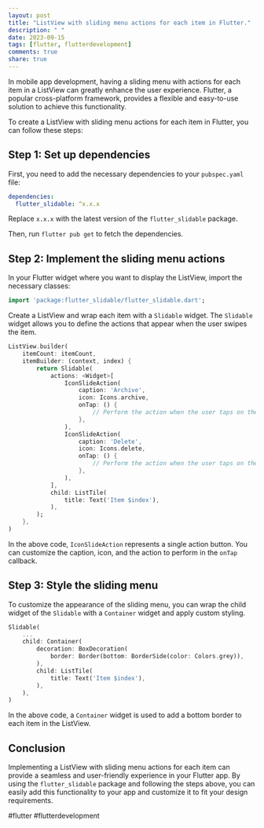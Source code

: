 ```yaml
---
layout: post
title: "ListView with sliding menu actions for each item in Flutter."
description: " "
date: 2023-09-15
tags: [flutter, flutterdevelopment]
comments: true
share: true
---
```


In mobile app development, having a sliding menu with actions for each item in a ListView can greatly enhance the user experience. Flutter, a popular cross-platform framework, provides a flexible and easy-to-use solution to achieve this functionality.

To create a ListView with sliding menu actions for each item in Flutter, you can follow these steps:

## Step 1: Set up dependencies

First, you need to add the necessary dependencies to your `pubspec.yaml` file:

```yaml
dependencies:
  flutter_slidable: ^x.x.x
```

Replace `x.x.x` with the latest version of the `flutter_slidable` package.

Then, run `flutter pub get` to fetch the dependencies.

## Step 2: Implement the sliding menu actions

In your Flutter widget where you want to display the ListView, import the necessary classes:

```dart
import 'package:flutter_slidable/flutter_slidable.dart';
```

Create a ListView and wrap each item with a `Slidable` widget. The `Slidable` widget allows you to define the actions that appear when the user swipes the item.

```dart
ListView.builder(
    itemCount: itemCount,
    itemBuilder: (context, index) {
        return Slidable(
            actions: <Widget>[
                IconSlideAction(
                    caption: 'Archive',
                    icon: Icons.archive,
                    onTap: () {
                        // Perform the action when the user taps on the action button
                    },
                ),
                IconSlideAction(
                    caption: 'Delete',
                    icon: Icons.delete,
                    onTap: () {
                        // Perform the action when the user taps on the action button
                    },
                ),
            ],
            child: ListTile(
                title: Text('Item $index'),
            ),
        );
    },
)
```

In the above code, `IconSlideAction` represents a single action button. You can customize the caption, icon, and the action to perform in the `onTap` callback.

## Step 3: Style the sliding menu

To customize the appearance of the sliding menu, you can wrap the child widget of the `Slidable` with a `Container` widget and apply custom styling.

```dart
Slidable(
    ...
    child: Container(
        decoration: BoxDecoration(
            border: Border(bottom: BorderSide(color: Colors.grey)),
        ),
        child: ListTile(
            title: Text('Item $index'),
        ),
    ),
)
```

In the above code, a `Container` widget is used to add a bottom border to each item in the ListView.

## Conclusion

Implementing a ListView with sliding menu actions for each item can provide a seamless and user-friendly experience in your Flutter app. By using the `flutter_slidable` package and following the steps above, you can easily add this functionality to your app and customize it to fit your design requirements.

#flutter #flutterdevelopment